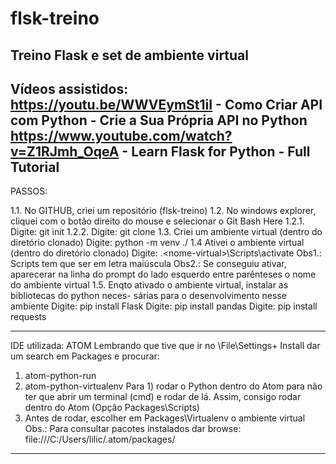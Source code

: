 # flsk-treino
Treino Flask e set de ambiente virtual
--------------------------------------------------------------------------------
Vídeos assistidos: 
https://youtu.be/WWVEymSt1iI - Como Criar API com Python - Crie a Sua Própria
API no Python
https://www.youtube.com/watch?v=Z1RJmh_OqeA - Learn Flask for Python - Full
Tutorial
-----------------------------------------------------------------------------

PASSOS:

1.1. No GITHUB, criei um repositório (flsk-treino)
1.2. No windows explorer, cliquei com o botão direito do mouse e selecionar o
     Git Bash Here
1.2.1. Digite: git init
1.2.2. Digite: git clone <url copiada>
1.3. Criei um ambiente virtual (dentro do diretório clonado)
     Digite: python -m venv ./<nome-virtual>
1.4 Ativei o ambiente virtual (dentro do diretório clonado)
    Digite: .\<nome-virtual>\Scripts\activate
    Obs1.: Scripts tem que ser em letra maiúscula
    Obs2.: Se conseguiu ativar, aparecerar na linha do prompt do lado esquerdo
           entre parênteses o nome do ambiente virtual
1.5. Enqto ativado o ambiente virtual, instalar as bibliotecas do python neces-
    sárias para o desenvolvimento nesse ambiente
    Digite: pip install Flask
    Digite: pip install pandas
    Digite: pip install requests

--------------------
IDE utilizada: ATOM
Lembrando que tive que ir no \File\Settings\+ Install dar um search em Packages
e procurar:
1) atom-python-run
2) atom-python-virtualenv
Para 1) rodar o Python dentro do Atom para não ter que abrir um terminal (cmd)
e rodar de lá. Assim, consigo rodar dentro do Atom (Opção Packages\Scripts)
2) Antes de rodar, escolher em Packages\Virtualenv o ambiente virtual
Obs.: Para consultar pacotes instalados dar browse: file:///C:/Users/lilic/.atom/packages/
--------------------
